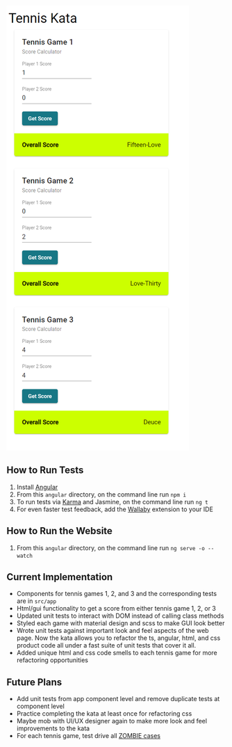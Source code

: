 ![alt text](TennisKataGui.PNG)

## How to Run Tests

1. Install [Angular](https://angular.io/guide/setup-local)
2. From this `angular` directory, on the command line run `npm i`
3. To run tests via [Karma](https://karma-runner.github.io) and Jasmine, on the command line run `ng t`
4. For even faster test feedback, add the [Wallaby](https://wallabyjs.com/) extension to your IDE

## How to Run the Website

1. From this `angular` directory, on the command line run `ng serve -o --watch`

## Current Implementation

- Components for tennis games 1, 2, and 3 and the corresponding tests are in `src/app`
- Html/gui functionality to get a score from either tennis game 1, 2, or 3
- Updated unit tests to interact with DOM instead of calling class methods
- Styled each game with material design and scss to make GUI look better
- Wrote unit tests against important look and feel aspects of the web page. Now the kata allows you to refactor the ts, angular, html, and css product code all under a fast suite of unit tests that cover it all.
- Added unique html and css code smells to each tennis game for more refactoring opportunities

## Future Plans

- Add unit tests from app component level and remove duplicate tests at component level
- Practice completing the kata at least once for refactoring css
- Maybe mob with UI/UX designer again to make more look and feel improvements to the kata
- For each tennis game, test drive all [ZOMBIE cases](https://trello.com/c/5EyJyuzJ/242-test-driven-development-guided-by-zombies) 


  
